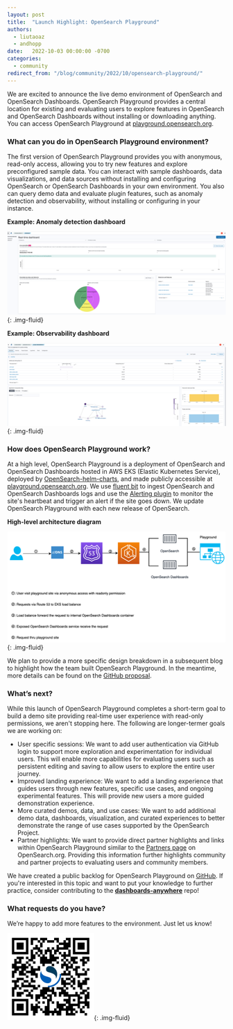 ```yaml
---
layout: post
title:  "Launch Highlight: OpenSearch Playground"
authors:
  - liutaoaz
  - andhopp
date:   2022-10-03 00:00:00 -0700
categories:
  - community
redirect_from: "/blog/community/2022/10/opensearch-playground/"
---
```


We are excited to announce the live demo environment of OpenSearch and OpenSearch Dashboards. OpenSearch Playground provides a central location for existing and evaluating users to explore features in OpenSearch and OpenSearch Dashboards without installing or downloading anything. You can access OpenSearch Playground at [playground.opensearch.org](https://playground.opensearch.org).

### What can you do in OpenSearch Playground environment?

The first version of OpenSearch Playground provides you with anonymous, read-only access, allowing you to try new features and explore preconfigured sample data. You can interact with sample dashboards, data visualizations, and data sources without installing and configuring OpenSearch or OpenSearch Dashboards in your own environment. You also can query demo data and evaluate plugin features, such as anomaly detection and observability, without installing or configuring in your instance.

**Example: Anomaly detection dashboard**

![Anomaly Detection](/assets/media/blog-images/2022-09-26-opensearch-playground/anomaly-detection.png){: .img-fluid}

**Example: Observability dashboard**

![Observability](/assets/media/blog-images/2022-09-26-opensearch-playground/observability.png){: .img-fluid}

### How does OpenSearch Playground work?

At a high level, OpenSearch Playground is a deployment of OpenSearch and OpenSearch Dashboards hosted in AWS EKS (Elastic Kubernetes Service), deployed by [OpenSearch-helm-charts](https://github.com/opensearch-project/helm-charts), and made publicly accessible at [playground.opensearch.org](https://playground.opensearch.org/app/home). We use [fluent bit](https://github.com/opensearch-project/dashboards-anywhere/blob/main/config/playground/metrics/fluent-bit/fluent-bit.yaml) to ingest OpenSearch and OpenSearch Dashboards logs and use the [Alerting plugin](https://opensearch.org/docs/latest/monitoring-plugins/alerting/index/) to monitor the site's heartbeat and trigger an alert if the site goes down. We update OpenSearch Playground with each new release of OpenSearch.

**High-level architecture diagram**

![High-level architecture diagram](/assets/media/blog-images/2022-09-26-opensearch-playground/playground-high-level-diagram.png){: .img-fluid}

We plan to provide a more specific design breakdown in a subsequent blog to highlight how the team built OpenSearch Playground. In the meantime, more details can be found on the [GitHub proposal](https://github.com/opensearch-project/dashboards-anywhere/issues/9).

### What’s next?

While this launch of OpenSearch Playground completes a short-term goal to build a demo site providing real-time user experience with read-only permissions, we aren't stopping here. The following are longer-termer goals we are working on:

* User specific sessions: We want to add user authentication via GitHub login to support more exploration and experimentation for individual users. This will enable more capabilities for evaluating users such as persistent editing and saving to allow users to explore the entire user journey.
* Improved landing experience: We want to add a landing experience that guides users through new features, specific use cases, and ongoing experimental features. This will provide new users a more guided demonstration experience.
* More curated demos, data, and use cases: We want to add additional demo data, dashboards, visualization, and curated experiences to better demonstrate the range of use cases supported by the OpenSearch Project.
* Partner highlights: We want to provide direct partner highlights and links within OpenSearch Playground similar to the [Partners page](https://opensearch.org/partners) on OpenSearch.org. Providing this information further highlights community and partner projects to evaluating users and community members.

We have created a public backlog for OpenSearch Playground on [GitHub](https://github.com/opensearch-project/dashboards-anywhere/projects/1). If you're interested in this topic and want to put your knowledge to further practice, consider contributing to the [**dashboards-anywhere**](https://github.com/opensearch-project/dashboards-anywhere) repo!

### What requests do you have?

We’re happy to add more features to the environment. Just let us know!

<img src="/assets/media/blog-images/2022-09-26-opensearch-playground/playground-static-qr-code.png" width="200" height="200" />{: .img-fluid}
